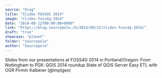 ```yaml
---
source: "blog"
title: "Slides FOSS4G 2014"
image: "slides-foss4g-2014"
date: "2014-09-12T00:00:00+0000"
link: "https://blog.sourcepole.ch/2014/09/12/slides-foss4g-2014/"
draft: "true"
showcase: "planet"
folder: "sourcepole"
author: "Sourcepole"
---
```


Slides from our presentations at FOSS4G 2014 in Portland/Oregon:
From Nottingham to PDX: QGIS 2014 roundup State of QGIS Server Easy ETL with OGR Pirmin Kalberer (@implgeo)
